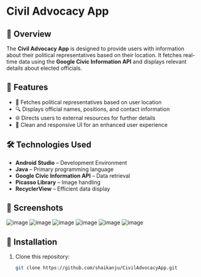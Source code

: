 # Civil Advocacy App

## 📌 Overview
The **Civil Advocacy App** is designed to provide users with information about their political representatives based on their location. It fetches real-time data using the **Google Civic Information API** and displays relevant details about elected officials.

## 🚀 Features
- 📍 Fetches political representatives based on user location  
- 🔍 Displays official names, positions, and contact information  
- 🌐 Directs users to external resources for further details  
- 🎨 Clean and responsive UI for an enhanced user experience  

## 🛠️ Technologies Used
- **Android Studio** – Development Environment  
- **Java** – Primary programming language  
- **Google Civic Information API** – Data retrieval  
- **Picasso Library** – Image handling  
- **RecyclerView** – Efficient data display
  
## 📸 Screenshots
![image](https://github.com/user-attachments/assets/ce8ddeb5-5584-4c46-878e-870215923c1e)
![image](https://github.com/user-attachments/assets/859d54e2-8b06-443c-933f-2824bc19053a)
![image](https://github.com/user-attachments/assets/9a5fb0e5-9765-4984-8baf-8ce1b5512266)
![image](https://github.com/user-attachments/assets/4909235b-5964-4b67-9f4a-0fbd6675c201)
![image](https://github.com/user-attachments/assets/f54a4457-04a1-4dc2-9a75-3293bec01027)
![image](https://github.com/user-attachments/assets/49625219-63f8-40c0-a5fe-e7313b6f290c)







## 📖 Installation
1. Clone this repository:
   ```bash
   git clone https://github.com/shaikanju/CivilAdvocacyApp.git

